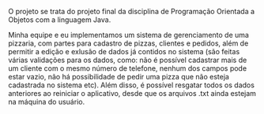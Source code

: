 O projeto se trata do projeto final da disciplina de Programação Orientada a Objetos com a linguagem Java.

Minha equipe e eu implementamos um sistema de gerenciamento de uma pizzaria, com partes para cadastro de pizzas, clientes e pedidos, além de permitir a edição e exlusão de dados já contidos no sistema (são feitas várias validações para os dados, como: não é possível cadastrar mais de um cliente com o mesmo número de telefone, nenhum dos campos pode estar vazio, não há possibilidade de pedir uma pizza que não esteja cadastrada no sistema etc). Além disso, é possível resgatar todos os dados anteriores ao reiniciar o aplicativo, desde que os arquivos .txt ainda estejam na máquina do usuário.
